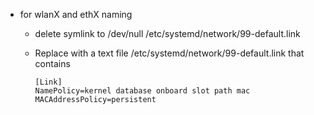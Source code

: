 

* for wlanX and ethX naming
  * delete symlink to /dev/null  /etc/systemd/network/99-default.link
  * Replace with a text file /etc/systemd/network/99-default.link that contains

    ```
    [Link]
    NamePolicy=kernel database onboard slot path mac
    MACAddressPolicy=persistent
    ```
